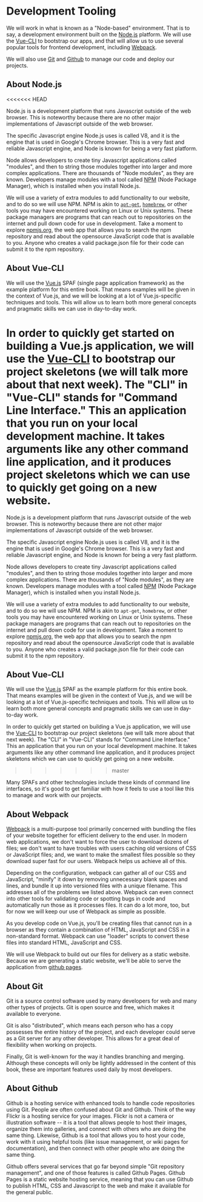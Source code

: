 # Development Tooling

We will work in what is known as a "Node-based" environment. That is to say, a development environment built on the [Node.js](http://nodejs.org) platform. We will use the [Vue-CLI](https://cli.vuejs.org/) to bootstrap our apps, and that will allow us to use several popular tools for frontend development, including [Webpack](https://webpack.js.org/).

We will also use [Git](http://git-scm.org) and [Github](http://github.com) to manage our code and deploy our projects.

## About Node.js
<<<<<<< HEAD

Node.js is a development platform that runs Javascript outside of the web browser. This is noteworthy because there are no other major implementations of Javascript outside of the web browser.

The specific Javascript engine Node.js uses is called V8, and it is the engine that is used in Google's Chrome browser. This is a very fast and reliable Javascript engine, and Node is known for being a very fast platform.

Node allows developers to create tiny Javascript applications called "modules", and then to string those modules together into larger and more complex applications. There are thousands of "Node modules", as they are known. Developers manage modules with a tool called [NPM](https://www.npmjs.com/) \(Node Package Manager\), which is installed when you install Node.js.

We will use a variety of extra modules to add functionality to our website, and to do so we will use NPM. NPM is akin to [`apt-get`](https://help.ubuntu.com/community/AptGet/Howto), [`homebrew`](https://brew.sh/), or other tools you may have encountered working on Linux or Unix systems.  These package managers are programs that can reach out to repositories on the internet and pull down code for use in development.  Take a moment to explore [npmjs.org](https://npmjs.org), the web app that allows you to search the npm repository and read about the opensource JavaScript code that is available to you. Anyone who creates a valid package.json file for their code can submit it to the npm repository.

## About Vue-CLI

We will use the [Vue.js](https://vuejs.org) SPAF \(single page application framework\) as the example platform for this entire book. That means examples will be given in the context of Vue.js, and we will be looking at a lot of Vue.js-specific techniques and tools. This will allow us to learn both more general concepts and pragmatic skills we can use in day-to-day work.

In order to quickly get started on building a Vue.js application, we will use the [Vue-CLI](https://cli.vuejs.org/) to bootstrap our project skeletons \(we will talk more about that next week\). The "CLI" in "Vue-CLI" stands for "Command Line Interface." This an application that you run on your local development machine. It takes arguments like any other command line application, and it produces project skeletons which we can use to quickly get going on a new website.
=======

Node.js is a development platform that runs Javascript outside of the web browser. This is noteworthy because there are not other major implementations of Javascript outside of the web browser.

The specific Javascript engine Node.js uses is called V8, and it is the engine that is used in Google's Chrome browser. This is a very fast and reliable Javascript engine, and Node is known for being a very fast platform.

Node allows developers to create tiny Javascript applications called "modules", and then to string those modules together into larger and more complex applications. There are thousands of "Node modules", as they are known. Developers manage modules with a tool called [NPM](https://www.npmjs.com/) \(Node Package Manager\), which is installed when you install Node.js.

We will use a variety of extra modules to add functionality to our website, and to do so we will use NPM. NPM is akin to `apt-get`, `homebrew`, or other tools you may have encountered working on Linux or Unix systems.  These package managers are programs that can reach out to repositories on the internet and pull down code for use in development.  Take a moment to explore [npmjs.org](https://npmjs.org), the web app that allows you to search the npm repository and read about the opensource JavaScript code that is available to you. Anyone who creates a valid package.json file for their code can submit it to the npm repository.

## About Vue-CLI

We will use the [Vue.js](https://vuejs.org) SPAF as the example platform for this entire book. That means examples will be given in the context of Vue.js, and we will be looking at a lot of Vue.js-specific techniques and tools. This will allow us to learn both more general concepts and pragmatic skills we can use in day-to-day work.

In order to quickly get started on building a Vue.js application, we will use the [Vue-CLI](https://github.com/vuejs/vue-cli) to bootstrap our project skeletons \(we will talk more about that next week\). The "CLI" in "Vue-CLI" stands for "Command Line Interface." This an application that you run on your local development machine. It takes arguments like any other command line application, and it produces project skeletons which we can use to quickly get going on a new website.
>>>>>>> master

Many SPAFs and other technologies include these kinds of command line interfaces, so it's good to get familiar with how it feels to use a tool like this to manage and work with our projects.

## About Webpack

[Webpack](https://webpack.js.org/) is a multi-purpose tool primarily concerned with bundling the files of your website together for efficient delivery to the end user. In modern web applications, we don't want to force the user to download dozens of files; we don't want to have troubles with users caching old versions of CSS or JavaScript files; and, we want to make the smallest files possible so they download super fast for our users. Webpack helps us achieve all of this.

Depending on the configuration, webpack can gather all of our CSS and JavaScript, "minify" it down by removing unnecessary blank spaces and lines, and bundle it up into versioned files with a unique filename. This addresses all of the problems we listed above. Webpack can even connect into other tools for validating code or spotting bugs in code and automatically run those as it processes files. It can do a lot more, too, but for now we will keep our use of Webpack as simple as possible.

As you develop code on Vue.js,  you'll be creating files that cannot run in a browser as they contain a combination of HTML, JavaScript and CSS in a non-standard format.  Webpack can use "loader" scripts to convert these files into standard HTML, JavaScript and CSS.

We will use Webpack to build out our files for delivery as a static website.  Because we are generating a static website, we'll be able to serve the application from [github pages](https://pages.github.com/).

## About Git

Git is a source control software used by many developers for web and many other types of projects. Git is open source and free, which makes it available to everyone.

Git is also "distributed", which means each person who has a copy possesses the entire history of the project, and each developer could serve as a Git server for any other developer. This allows for a great deal of flexibility when working on projects.

Finally, Git is well-known for the way it handles branching and merging. Although these concepts will only be lightly addressed in the content of this book, these are important features used daily by most developers.

## About Github

Github is a hosting service with enhanced tools to handle code repositories using Git. People are often confused about Git and Github. Think of the way Flickr is a hosting service for your images. Flickr is not a camera or illustration software -- it is a tool that allows people to host their images, organize them into galleries, and connect with others who are doing the same thing. Likewise, Github is a tool that allows you to host your code, work with it using helpful tools \(like issue management, or wiki pages for documentation\), and then connect with other people who are doing the same thing.

Github offers several services that go far beyond simple "Git repository management", and one of those features is called Github Pages. Github Pages is a static website hosting service, meaning that you can use Github to publish HTML, CSS and Javascript to the web and make it available for the general public.

